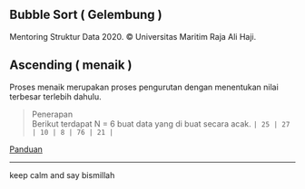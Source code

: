 ## Bubble Sort ( Gelembung )

Mentoring Struktur Data 2020. © Universitas Maritim Raja Ali Haji.

## Ascending ( menaik )
Proses menaik merupakan proses pengurutan dengan menentukan nilai terbesar terlebih dahulu.

> Penerapan<br>
Berikut terdapat N = 6 buat data yang di buat secara acak.
```| 25 | 27 | 10 | 8 | 76 | 21 |```

<a href="https://drive.google.com/file/d/1657HyU-BrGryEeastGqjnF7UOMlnsyjU/view?usp=sharing"> Panduan</a>

---
keep calm and say bismillah
